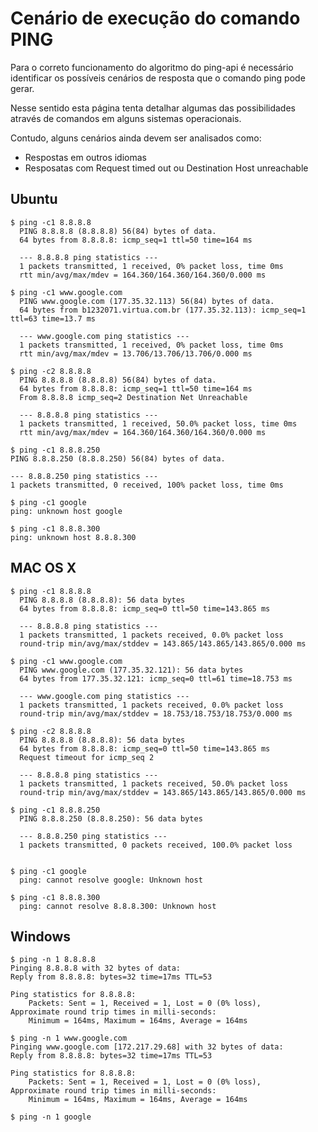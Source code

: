 # Cenário de execução do comando PING

Para o correto funcionamento do algoritmo do ping-api é necessário identificar os possíveis cenários de resposta que o comando ping pode gerar.

Nesse sentido esta página tenta detalhar algumas das possibilidades através de comandos em alguns sistemas operacionais.

Contudo, alguns cenários ainda devem ser analisados como:

* Respostas em outros idiomas
* Resposatas com Request timed out ou Destination Host unreachable

## Ubuntu
```
$ ping -c1 8.8.8.8
  PING 8.8.8.8 (8.8.8.8) 56(84) bytes of data.
  64 bytes from 8.8.8.8: icmp_seq=1 ttl=50 time=164 ms

  --- 8.8.8.8 ping statistics ---
  1 packets transmitted, 1 received, 0% packet loss, time 0ms
  rtt min/avg/max/mdev = 164.360/164.360/164.360/0.000 ms
```

```
$ ping -c1 www.google.com
  PING www.google.com (177.35.32.113) 56(84) bytes of data.
  64 bytes from b1232071.virtua.com.br (177.35.32.113): icmp_seq=1 ttl=63 time=13.7 ms

  --- www.google.com ping statistics ---
  1 packets transmitted, 1 received, 0% packet loss, time 0ms
  rtt min/avg/max/mdev = 13.706/13.706/13.706/0.000 ms
```

```
$ ping -c2 8.8.8.8
  PING 8.8.8.8 (8.8.8.8) 56(84) bytes of data.
  64 bytes from 8.8.8.8: icmp_seq=1 ttl=50 time=164 ms
  From 8.8.8.8 icmp_seq=2 Destination Net Unreachable

  --- 8.8.8.8 ping statistics ---
  1 packets transmitted, 1 received, 50.0% packet loss, time 0ms
  rtt min/avg/max/mdev = 164.360/164.360/164.360/0.000 ms
```

```
$ ping -c1 8.8.8.250
PING 8.8.8.250 (8.8.8.250) 56(84) bytes of data.
```

```
--- 8.8.8.250 ping statistics ---
1 packets transmitted, 0 received, 100% packet loss, time 0ms
```

```
$ ping -c1 google
ping: unknown host google
```

```
$ ping -c1 8.8.8.300
ping: unknown host 8.8.8.300
```

## MAC OS X
```
$ ping -c1 8.8.8.8
  PING 8.8.8.8 (8.8.8.8): 56 data bytes
  64 bytes from 8.8.8.8: icmp_seq=0 ttl=50 time=143.865 ms

  --- 8.8.8.8 ping statistics ---
  1 packets transmitted, 1 packets received, 0.0% packet loss
  round-trip min/avg/max/stddev = 143.865/143.865/143.865/0.000 ms
```

```
$ ping -c1 www.google.com
  PING www.google.com (177.35.32.121): 56 data bytes
  64 bytes from 177.35.32.121: icmp_seq=0 ttl=61 time=18.753 ms

  --- www.google.com ping statistics ---
  1 packets transmitted, 1 packets received, 0.0% packet loss
  round-trip min/avg/max/stddev = 18.753/18.753/18.753/0.000 ms
```

```
$ ping -c2 8.8.8.8
  PING 8.8.8.8 (8.8.8.8): 56 data bytes
  64 bytes from 8.8.8.8: icmp_seq=0 ttl=50 time=143.865 ms
  Request timeout for icmp_seq 2

  --- 8.8.8.8 ping statistics ---
  1 packets transmitted, 1 packets received, 50.0% packet loss
  round-trip min/avg/max/stddev = 143.865/143.865/143.865/0.000 ms
```

```
$ ping -c1 8.8.8.250
  PING 8.8.8.250 (8.8.8.250): 56 data bytes

  --- 8.8.8.250 ping statistics ---
  1 packets transmitted, 0 packets received, 100.0% packet loss
```

```

$ ping -c1 google
  ping: cannot resolve google: Unknown host
```

```
$ ping -c1 8.8.8.300
  ping: cannot resolve 8.8.8.300: Unknown host
```
## Windows
```
$ ping -n 1 8.8.8.8
Pinging 8.8.8.8 with 32 bytes of data:
Reply from 8.8.8.8: bytes=32 time=17ms TTL=53

Ping statistics for 8.8.8.8:
    Packets: Sent = 1, Received = 1, Lost = 0 (0% loss),
Approximate round trip times in milli-seconds:
    Minimum = 164ms, Maximum = 164ms, Average = 164ms
```

```
$ ping -n 1 www.google.com
Pinging www.google.com [172.217.29.68] with 32 bytes of data:
Reply from 8.8.8.8: bytes=32 time=17ms TTL=53

Ping statistics for 8.8.8.8:
    Packets: Sent = 1, Received = 1, Lost = 0 (0% loss),
Approximate round trip times in milli-seconds:
    Minimum = 164ms, Maximum = 164ms, Average = 164ms
```

```
$ ping -n 1 google
```
